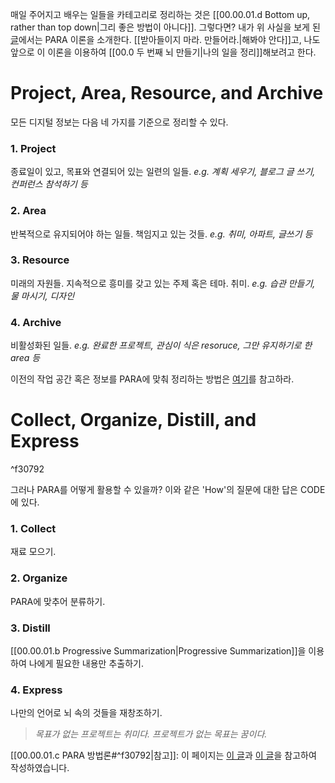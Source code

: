 매일 주어지고 배우는 일들을 카테고리로 정리하는 것은 [[00.00.01.d Bottom up, rather than top down|그리 좋은 방법이 아니다]]. 그렇다면?
내가 위 사실을 보게 된 [글](https://kr.analysisman.com/2022/06/secondbrain-10principles.html)에서는 PARA 이론을 소개한다.
[[받아들이지 마라. 만들어라.|해봐야 안다]]고, 나도 앞으로 이 이론을 이용하여 [[00.0 두 번째 뇌 만들기|나의 일을 정리]]해보려고 한다.

# Project, Area, Resource, and Archive
모든 디지털 정보는 다음 네 가지를 기준으로 정리할 수 있다.
### 1. Project
종료일이 있고, 목표와 연결되어 있는 일련의 일들.
*e.g. 계획 세우기, 블로그 글 쓰기, 컨퍼런스 참석하기 등*
### 2. Area
반복적으로 유지되어야 하는 일들. 책임지고 있는 것들.
*e.g. 취미, 아파트, 글쓰기 등*
### 3. Resource
미래의 자원들. 지속적으로 흥미를 갖고 있는 주제 혹은 테마. 취미.
*e.g. 습관 만들기, 물 마시기, 디자인*
### 4. Archive
비활성화된 일들.
*e.g. 완료한 프로젝트, 관심이 식은 resoruce, 그만 유지하기로 한 area 등*


이전의 작업 공간 혹은 정보를 PARA에 맞춰 정리하는 방법은 [여기](https://fortelabs.co/blog/para-setup-guide/)를 참고하라.

# Collect, Organize, Distill, and Express
^f30792

그러나 PARA를 어떻게 활용할 수 있을까?
이와 같은 'How'의 질문에 대한 답은 CODE에 있다.
### 1. Collect
재료 모으기.
### 2. Organize
PARA에 맞추어 분류하기.
### 3. Distill
[[00.00.01.b Progressive Summarization|Progressive Summarization]]을 이용하여 나에게 필요한 내용만 추출하기.
### 4. Express
나만의 언어로 뇌 속의 것들을 재창조하기.





> *목표가 없는 프로젝트는 취미다. 프로젝트가 없는 목표는 꿈이다.*

[[00.00.01.c PARA 방법론#^f30792|참고]]: 이 페이지는 [이 글](https://brunch.co.kr/@kys4620/38)과 [이 글](https://maily.so/seoulalien/posts/f1ef8451)을 참고하여 작성하였습니다.
